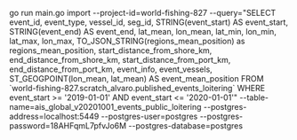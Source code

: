 go run main.go import --project-id=world-fishing-827 --query="SELECT event_id, event_type, vessel_id, seg_id, STRING(event_start) AS event_start, STRING(event_end) AS event_end, lat_mean, lon_mean, lat_min, lon_min, lat_max, lon_max, TO_JSON_STRING(regions_mean_position) as regions_mean_position, start_distance_from_shore_km, end_distance_from_shore_km, start_distance_from_port_km, end_distance_from_port_km, event_info,      event_vessels,      ST_GEOGPOINT(lon_mean, lat_mean) AS event_mean_position FROM \`world-fishing-827.scratch_alvaro.published_events_loitering\` WHERE event_start >= '2019-01-01' AND event_start <= '2020-01-01'" --table-name=ais_global_v20201001_events_public_loitering --postgres-address=localhost:5449 --postgres-user=postgres --postgres-password=18AHFqmL7pfvJo6M --postgres-database=postgres
